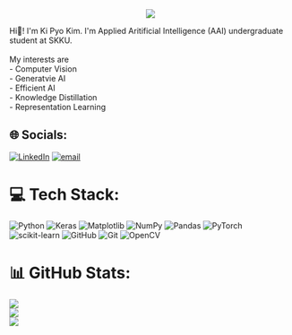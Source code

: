 <div align= "center">
    <img src="https://capsule-render.vercel.app/api?type=waving&color=gradient&height=180&text=Hi,%20I'm%20Lucinnnal!&animation=fadeIn&fontColor=ffffff&fontSize=50" />
    </div>

Hi👋! I'm Ki Pyo Kim. I'm Applied Aritificial Intelligence (AAI) undergraduate student at SKKU.<br> <br>My interests are<br>- Computer Vision<br>- Generatvie AI<br>- Efficient AI<br>- Knowledge Distillation<br>- Representation Learning<br>


## 🌐 Socials:
[![LinkedIn](https://img.shields.io/badge/LinkedIn-Profile-blue?logo=linkedin&style=flat-square)](https://linkedin.com/in/kipyokim) [![email](https://img.shields.io/badge/Email-D14836?logo=gmail&logoColor=white)](mailto:kipyo39@gmail.com) 

# 💻 Tech Stack:
![Python](https://img.shields.io/badge/python-3670A0?style=flat&logo=python&logoColor=ffdd54) ![Keras](https://img.shields.io/badge/Keras-%23D00000.svg?style=flat&logo=Keras&logoColor=white) ![Matplotlib](https://img.shields.io/badge/Matplotlib-%23ffffff.svg?style=flat&logo=Matplotlib&logoColor=black) ![NumPy](https://img.shields.io/badge/numpy-%23013243.svg?style=flat&logo=numpy&logoColor=white) ![Pandas](https://img.shields.io/badge/pandas-%23150458.svg?style=flat&logo=pandas&logoColor=white) ![PyTorch](https://img.shields.io/badge/PyTorch-%23EE4C2C.svg?style=flat&logo=PyTorch&logoColor=white) ![scikit-learn](https://img.shields.io/badge/scikit--learn-%23F7931E.svg?style=flat&logo=scikit-learn&logoColor=white) ![GitHub](https://img.shields.io/badge/github-%23121011.svg?style=flat&logo=github&logoColor=white) ![Git](https://img.shields.io/badge/git-%23F05033.svg?style=flat&logo=git&logoColor=white) ![OpenCV](https://img.shields.io/badge/opencv-%23white.svg?style=flat&logo=opencv&logoColor=white)
# 📊 GitHub Stats:
![](https://github-readme-stats.vercel.app/api?username=lucinnnal&theme=neon&hide_border=false&include_all_commits=false&count_private=false)<br/>
![](https://nirzak-streak-stats.vercel.app/?user=lucinnnal&theme=neon&hide_border=false)<br/>
![](https://github-readme-stats.vercel.app/api/top-langs/?username=lucinnnal&theme=neon&hide_border=false&include_all_commits=false&count_private=false&layout=compact)

<!-- Proudly created with GPRM ( https://gprm.itsvg.in ) -->
